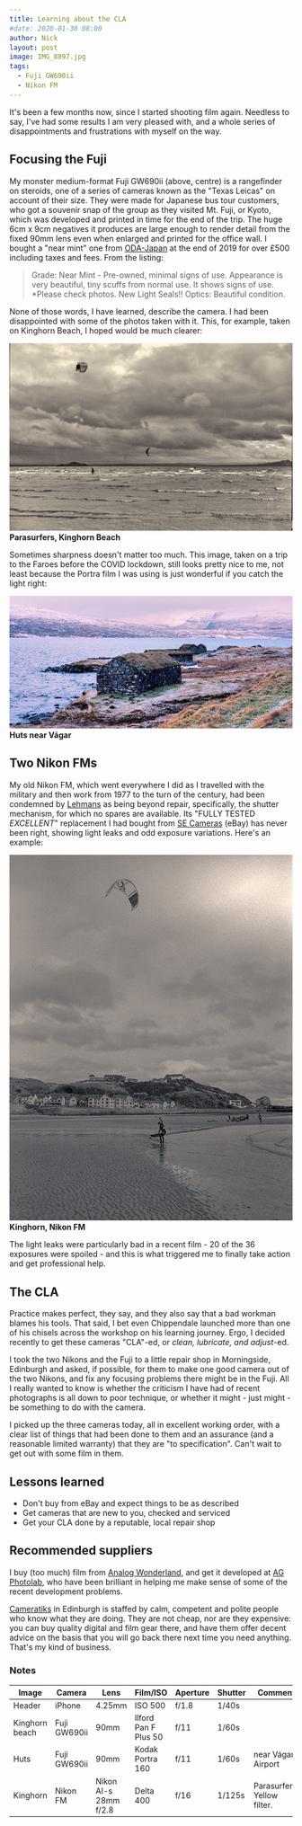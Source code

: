 ```yaml
---
title: Learning about the CLA
#date: 2020-01-30 08:00
author: Nick
layout: post
image: IMG_8897.jpg
tags:
  - Fuji GW690ii
  - Nikon FM
---
```

It's been a few months now, since I started shooting film again. Needless to say, I've had some results I am very pleased with, and a whole series of disappointments and frustrations with myself on the way.

## Focusing the Fuji
My monster medium-format Fuji GW690ii (above, centre) is a rangefinder on steroids, one of a series of cameras known as the "Texas Leicas" on account of their size. They were made for Japanese bus tour customers, who got a souvenir snap of the group as they visited Mt. Fuji, or Kyoto, which was developed and printed in time for the end of the trip. The huge 6cm x 9cm negatives it produces are large enough to render detail from the fixed 90mm lens even when enlarged and printed for the office wall. I bought a "near mint" one from [ODA-Japan](https://www.ebay.co.uk/str/odacamerajapan) at the end of 2019 for over £500 including taxes and fees. From the listing:

> Grade: Near Mint - Pre-owned, minimal signs of use. Appearance is very beautiful, tiny scuffs from normal use. It shows signs of use. \*Please check photos. New Light Seals!! Optics:<Finder> Beautiful condition.

None of those words, I have learned, describe the camera. I had been disappointed with some of the photos taken with it. This, for example, taken on Kinghorn Beach, I hoped would be much clearer:

![](/img/20-3-20-Pro50-8.jpg)
**Parasurfers, Kinghorn Beach**

Sometimes sharpness doesn't matter too much. This image, taken on a trip to the Faroes before the COVID lockdown, still looks pretty nice to me, not least because the Portra film I was using is just wonderful if you catch the light right:

![](/img/Portra-160-2.4-Feb-13-2020-1-sm.jpg)
**Huts near Vágar**

## Two Nikon FMs
My old Nikon FM, which went everywhere I did as I travelled with the military and then work from 1977 to the turn of the century, had been condemned by [Lehmans](https://www.hlehmann.co.uk/) as being beyond repair, specifically, the shutter mechanism, for which no spares are available. Its "FULLY TESTED *EXCELLENT*" replacement I had bought from [SE Cameras](https://www.ebay.co.uk/str/secameras) (eBay) has never been right, showing light leaks and odd exposure variations. Here's an example:

![](/img/20-3-22-Delta-400-34.jpg)
**Kinghorn, Nikon FM**

The light leaks were particularly bad in a recent film - 20 of the 36 exposures were spoiled - and this is what triggered me to finally take action and get professional help.

## The CLA
Practice makes perfect, they say, and they also say that a bad workman blames his tools. That said, I bet even Chippendale launched more than one of his chisels across the workshop on his learning journey. Ergo, I decided recently to get these cameras "CLA"-ed, or *clean, lubricate, and adjust*-ed. 

I took the two Nikons and the Fuji to a little repair shop in Morningside, Edinburgh and asked, if possible, for them to make one good camera out of the two Nikons, and fix any focusing problems there might be in the Fuji. All I really wanted to know is whether the criticism I have had of recent photographs is all down to poor technique, or whether it might - just might - be something to do with the camera.

I picked up the three cameras today, all in excellent working order, with a clear list of things that had been done to them and an assurance (and a reasonable limited warranty) that they are "to specification". Can't wait to get out with some film in them.

## Lessons learned

* Don't buy from eBay and expect things to be as described
* Get cameras that are new to you, checked and serviced
* Get your CLA done by a reputable, local repair shop

## Recommended suppliers
I buy (too much) film from [Analog Wonderland](https://analoguewonderland.co.uk/), and get it developed at [AG Photolab](https://www.ag-photolab.co.uk/), who have been brilliant in helping me make sense of some of the recent development problems.

[Cameratiks](https://www.cameratiks.co.uk/) in Edinburgh is staffed by calm, competent and polite people who know what they are doing. They are not cheap, nor are they expensive: you can buy quality digital and film gear there, and have them offer decent advice on the basis that you will go back there next time you need anything. That's my kind of business.

### Notes

Image|Camera|Lens|Film/ISO|Aperture|Shutter|Comment
-----|------|----|--------|--------|-------|-------
Header|iPhone|4.25mm|ISO 500|f/1.8|1/40s|
Kinghorn beach|Fuji GW690ii|90mm|Ilford Pan F Plus 50|f/11|1/60s
Huts|Fuji GW690ii|90mm|Kodak Portra 160|f/11|1/60s|near Vágar Airport
Kinghorn|Nikon FM|Nikon AI-s 28mm f/2.8|Delta 400|f/16|1/125s|Parasurfers. Yellow filter.
